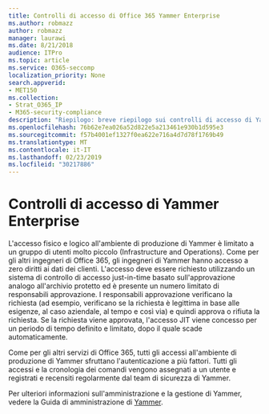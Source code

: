 ```yaml
---
title: Controlli di accesso di Office 365 Yammer Enterprise
ms.author: robmazz
author: robmazz
manager: laurawi
ms.date: 8/21/2018
audience: ITPro
ms.topic: article
ms.service: O365-seccomp
localization_priority: None
search.appverid:
- MET150
ms.collection:
- Strat_O365_IP
- M365-security-compliance
description: "Riepilogo: breve riepilogo sui controlli di accesso di Yammer Enterprise nell'ambiente di produzione."
ms.openlocfilehash: 76b62e7ea026a52d822e5a213461e930b1d595e3
ms.sourcegitcommit: f57b4001ef1327f0ea622e716a4d7d78f1769b49
ms.translationtype: MT
ms.contentlocale: it-IT
ms.lasthandoff: 02/23/2019
ms.locfileid: "30217886"
---
```

# <a name="yammer-enterprise-access-controls"></a>Controlli di accesso di Yammer Enterprise 

L'accesso fisico e logico all'ambiente di produzione di Yammer è limitato a un gruppo di utenti molto piccolo (Infrastructure and Operations). Come per gli altri ingegneri di Office 365, gli ingegneri di Yammer hanno accesso a zero diritti ai dati dei clienti. L'accesso deve essere richiesto utilizzando un sistema di controllo di accesso just-in-time basato sull'approvazione analogo all'archivio protetto ed è presente un numero limitato di responsabili approvazione. I responsabili approvazione verificano la richiesta (ad esempio, verificano se la richiesta è legittima in base alle esigenze, al caso aziendale, al tempo e così via) e quindi approva o rifiuta la richiesta. Se la richiesta viene approvata, l'accesso JIT viene concesso per un periodo di tempo definito e limitato, dopo il quale scade automaticamente. 

Come per gli altri servizi di Office 365, tutti gli accessi all'ambiente di produzione di Yammer sfruttano l'autenticazione a più fattori. Tutti gli accessi e la cronologia dei comandi vengono assegnati a un utente e registrati e recensiti regolarmente dal team di sicurezza di Yammer.

Per ulteriori informazioni sull'amministrazione e la gestione di Yammer, vedere la Guida di amministrazione di [Yammer](https://support.office.com/article/yammer-–-admin-help-e1464355-1f97-49ac-b2aa-dd320b179dbe?ui=en-US&rs=en-US&ad=US).